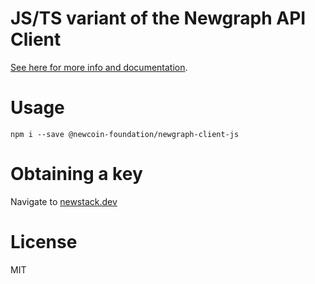 # JS/TS variant of the Newgraph API Client

[See here for more info and documentation](https://github.com/Newcoin-Foundation/iosdk).

# Usage
`npm i --save @newcoin-foundation/newgraph-client-js`

# Obtaining a key
Navigate to [newstack.dev](newstack.dev)

# License
MIT
